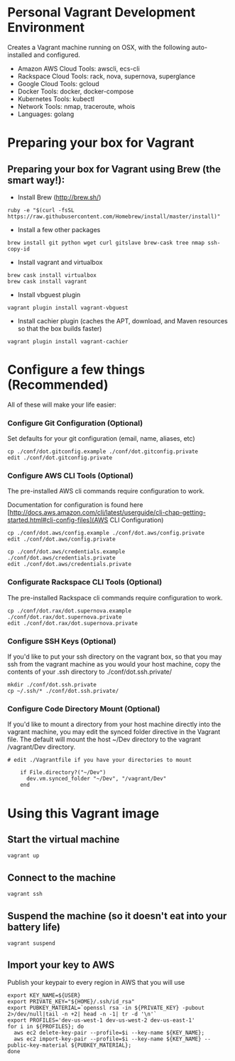 # Personal Vagrant Development Environment

Creates a Vagrant machine running on OSX, with the following auto-installed and configured.

* Amazon AWS Cloud Tools: awscli, ecs-cli
* Rackspace Cloud Tools: rack, nova, supernova, superglance
* Google Cloud Tools: gcloud
* Docker Tools: docker, docker-compose
* Kubernetes Tools: kubectl
* Network Tools: nmap, traceroute, whois
* Languages: golang

# Preparing your box for Vagrant

## Preparing your box for Vagrant using Brew (the smart way!):

* Install Brew (http://brew.sh/)

```
ruby -e "$(curl -fsSL https://raw.githubusercontent.com/Homebrew/install/master/install)"
```

* Install a few other packages

```
brew install git python wget curl gitslave brew-cask tree nmap ssh-copy-id
```

* Install vagrant and virtualbox

```
brew cask install virtualbox
brew cask install vagrant
```

* Install vbguest plugin

```
vagrant plugin install vagrant-vbguest
```

* Install cachier plugin (caches the APT, download, and Maven resources so that the box builds faster)

```
vagrant plugin install vagrant-cachier
```

# Configure a few things (Recommended)

All of these will make your life easier:

### Configure Git Configuration (Optional)

Set defaults for your git configuration (email, name, aliases, etc)

```
cp ./conf/dot.gitconfig.example ./conf/dot.gitconfig.private
edit ./conf/dot.gitconfig.private
```

### Configure AWS CLI Tools (Optional)

The pre-installed AWS cli commands require configuration to work.

Documentation for configuration is found here [http://docs.aws.amazon.com/cli/latest/userguide/cli-chap-getting-started.html#cli-config-files](AWS CLI Configuration)

```
cp ./conf/dot.aws/config.example ./conf/dot.aws/config.private
edit ./conf/dot.aws/config.private

cp ./conf/dot.aws/credentials.example ./conf/dot.aws/credentials.private
edit ./conf/dot.aws/credentials.private
```

### Configurate Rackspace CLI Tools (Optional)

The pre-installed Rackspace cli commands require configuration to work.

```
cp ./conf/dot.rax/dot.supernova.example ./conf/dot.rax/dot.supernova.private
edit ./conf/dot.rax/dot.supernova.private
```

### Configure SSH Keys (Optional)

If you'd like to put your ssh directory on the vagrant box, so that you may ssh
from the vagrant machine as you would your host machine, copy the contents of
your .ssh directory to ./conf/dot.ssh.private/

```
mkdir ./conf/dot.ssh.private
cp ~/.ssh/* ./conf/dot.ssh.private/
```

### Configure Code Directory Mount (Optional)

If you'd like to mount a directory from your host machine directly into the
vagrant machine, you may edit the synced folder directive in the Vagrant file.
The default will mount the host ~/Dev directory to the vagrant /vagrant/Dev directory.

```
# edit ./Vagrantfile if you have your directories to mount

    if File.directory?("~/Dev")
      dev.vm.synced_folder "~/Dev", "/vagrant/Dev"
    end
```


# Using this Vagrant image

## Start the virtual machine

```vagrant up```

## Connect to the machine

```vagrant ssh```

## Suspend the machine (so it doesn't eat into your battery life)

```vagrant suspend```

## Import your key to AWS

Publish your keypair to every region in AWS that you will use

```
export KEY_NAME=${USER}
export PRIVATE_KEY="${HOME}/.ssh/id_rsa"
export PUBKEY_MATERIAL=`openssl rsa -in ${PRIVATE_KEY} -pubout 2>/dev/null|tail -n +2| head -n -1| tr -d '\n'`
export PROFILES='dev-us-west-1 dev-us-west-2 dev-us-east-1'
for i in ${PROFILES}; do
  aws ec2 delete-key-pair --profile=$i --key-name ${KEY_NAME};
  aws ec2 import-key-pair --profile=$i --key-name ${KEY_NAME} --public-key-material ${PUBKEY_MATERIAL};
done
```




